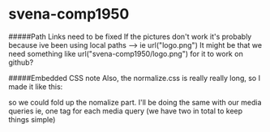 # svena-comp1950
#####Path Links need to be fixed
If the pictures don't work it's probably because ive been using local paths --> ie url("logo.png")
It might be that we need something like url("svena-comp1950/logo.png") for it to work on github?

#####Embedded CSS note
Also, the normalize.css is really really long, so I made it like this:
<style> ...normalize.css...</style>
<style>...our own style</style>
so we could fold up the nomalize part.
I'll be doing the same with our media queries
ie, one tag for each media query (we have two in total to keep things simple)
